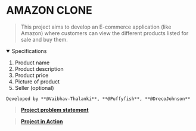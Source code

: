 # AMAZON CLONE

> This project aims to develop an E-commerce application (like Amazon) where customers can view the different products listed for sale and buy them.

<details open>
<summary>Specifications</summary>

1. Product name
2. Product description
3. Product price
4. Picture of product
5. Seller (optional)
</details>

`Developed by **@Vaibhav-Thalanki**, **@Puffyfish**, **@DrecoJohnson**`

> **[Project problem statement](https://docs.google.com/document/d/1gQmq4HZvPNCfW4fFRkBY7vMvVlD9hOsc6ksHM2UyM4A/edit)**

> **[Project in Action](https://vaibhav-thalanki.github.io/AMAZON_CLONE/homepage.html)**
